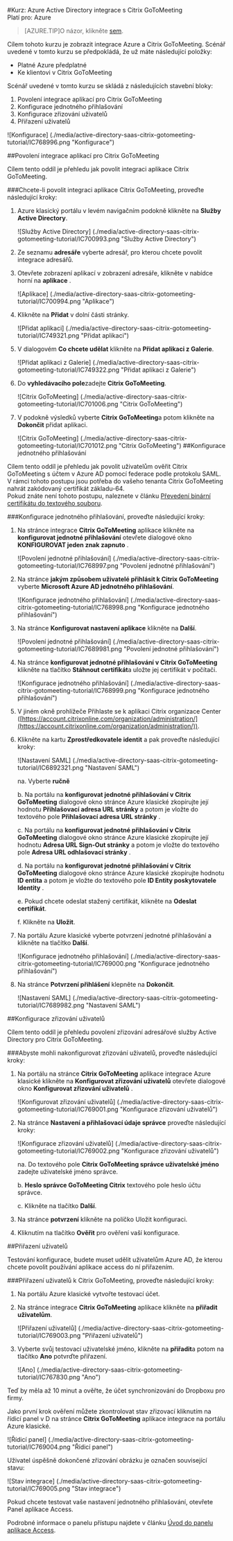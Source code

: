 <properties 
    pageTitle="Kurz: Azure Active Directory integrace s Citrix GoToMeeting | Microsoft Azure" 
    description="Naučte se používat Citrix GoToMeeting s Azure Active Directory povolit jednotné přihlašování, automatizované zřizování a další!." 
    services="active-directory" 
    authors="jeevansd"  
    documentationCenter="na" 
    manager="femila"/>

<tags 
    ms.service="active-directory" 
    ms.devlang="na" 
    ms.topic="article" 
    ms.tgt_pltfrm="na" 
    ms.workload="identity" 
    ms.date="08/16/2016" 
    ms.author="jeedes" />

#<a name="tutorial-azure-active-directory-integration-with-citrix-gotomeeting"></a>Kurz: Azure Active Directory integrace s Citrix GoToMeeting  
Platí pro: Azure

>[AZURE.TIP]O názor, klikněte [sem](http://go.microsoft.com/fwlink/?LinkId=522412).

Cílem tohoto kurzu je zobrazit integrace Azure a Citrix GoToMeeting. Scénář uvedené v tomto kurzu se předpokládá, že už máte následující položky:

-   Platné Azure předplatné
-   Ke klientovi v Citrix GoToMeeting

Scénář uvedené v tomto kurzu se skládá z následujících stavební bloky:

1.  Povolení integrace aplikací pro Citrix GoToMeeting
2.  Konfigurace jednotného přihlašování
3.  Konfigurace zřizování uživatelů
4.  Přiřazení uživatelů

![Konfigurace] (./media/active-directory-saas-citrix-gotomeeting-tutorial/IC768996.png "Konfigurace")



##<a name="enabling-the-application-integration-for-citrix-gotomeeting"></a>Povolení integrace aplikací pro Citrix GoToMeeting

Cílem tento oddíl je přehledu jak povolit integraci aplikace Citrix GoToMeeting.

###<a name="to-enable-the-application-integration-for-citrix-gotomeeting-perform-the-following-steps"></a>Chcete-li povolit integraci aplikace Citrix GoToMeeting, proveďte následující kroky:

1.  Azure klasický portálu v levém navigačním podokně klikněte na **Služby Active Directory**.

    ![Služby Active Directory] (./media/active-directory-saas-citrix-gotomeeting-tutorial/IC700993.png "Služby Active Directory")

2.  Ze seznamu **adresáře** vyberte adresář, pro kterou chcete povolit integrace adresářů.

3.  Otevřete zobrazení aplikací v zobrazení adresáře, klikněte v nabídce horní na **aplikace** .

    ![Aplikace] (./media/active-directory-saas-citrix-gotomeeting-tutorial/IC700994.png "Aplikace")

4.  Klikněte na **Přidat** v dolní části stránky.

    ![Přidat aplikaci] (./media/active-directory-saas-citrix-gotomeeting-tutorial/IC749321.png "Přidat aplikaci")

5.  V dialogovém **Co chcete udělat** klikněte na **Přidat aplikaci z Galerie**.

    ![Přidat aplikaci z Galerie] (./media/active-directory-saas-citrix-gotomeeting-tutorial/IC749322.png "Přidat aplikaci z Galerie")

6.  Do **vyhledávacího pole**zadejte **Citrix GoToMeeting**.

    ![Citrix GoToMeeting] (./media/active-directory-saas-citrix-gotomeeting-tutorial/IC701006.png "Citrix GoToMeeting")

7.  V podokně výsledků vyberte **Citrix GoToMeeting**a potom klikněte na **Dokončit** přidat aplikaci.

    ![Citrix GoToMeeting] (./media/active-directory-saas-citrix-gotomeeting-tutorial/IC701012.png "Citrix GoToMeeting")
##<a name="configuring-single-sign-on"></a>Konfigurace jednotného přihlašování

Cílem tento oddíl je přehledu jak povolit uživatelům ověřit Citrix GoToMeeting s účtem v Azure AD pomocí federace podle protokolu SAML.  
V rámci tohoto postupu jsou potřeba do vašeho tenanta Citrix GoToMeeting nahrát zakódovaný certifikát základu-64.  
Pokud znáte není tohoto postupu, naleznete v článku [Převedení binární certifikátu do textového souboru](http://youtu.be/PlgrzUZ-Y1o).

###<a name="to-configure-single-sign-on-perform-the-following-steps"></a>Konfigurace jednotného přihlašování, proveďte následující kroky:

1.  Na stránce integrace **Citrix GoToMeeting** aplikace klikněte na **konfigurovat jednotné přihlašování** otevřete dialogové okno **KONFIGUROVAT jeden znak zapnuto** .

    ![Povolení jednotné přihlašování] (./media/active-directory-saas-citrix-gotomeeting-tutorial/IC768997.png "Povolení jednotné přihlašování")

2.  Na stránce **jakým způsobem uživatelé přihlásit k Citrix GoToMeeting** vyberte **Microsoft Azure AD jednotného přihlašování**.

    ![Konfigurace jednotného přihlašování] (./media/active-directory-saas-citrix-gotomeeting-tutorial/IC768998.png "Konfigurace jednotného přihlašování")


3. Na stránce **Konfigurovat nastavení aplikace** klikněte na **Další**. 

    ![Povolení jednotné přihlašování] (./media/active-directory-saas-citrix-gotomeeting-tutorial/IC7689981.png "Povolení jednotné přihlašování")

4.  Na stránce **konfigurovat jednotné přihlašování v Citrix GoToMeeting** klikněte na tlačítko **Stáhnout certifikát**a uložte jej certifikát v počítači.

    ![Konfigurace jednotného přihlašování] (./media/active-directory-saas-citrix-gotomeeting-tutorial/IC768999.png "Konfigurace jednotného přihlašování")

5.  V jiném okně prohlížeče Přihlaste se k aplikaci Citrix organizace Center ([https://account.citrixonline.com/organization/administration/](https://account.citrixonline.com/organization/administration/)).

6. Klikněte na kartu **Zprostředkovatele identit** a pak proveďte následující kroky:  

    ![Nastavení SAML] (./media/active-directory-saas-citrix-gotomeeting-tutorial/IC6892321.png "Nastavení SAML")

    na. Vyberte **ručně**

    
    b. Na portálu na **konfigurovat jednotné přihlašování v Citrix GoToMeeting** dialogové okno stránce Azure klasické zkopírujte její hodnotu **Přihlašovací adresa URL stránky** a potom je vložte do textového pole **Přihlašovací adresa URL stránky** . 

    
    c. Na portálu na **konfigurovat jednotné přihlašování v Citrix GoToMeeting** dialogové okno stránce Azure klasické zkopírujte její hodnotu **Adresa URL Sign-Out stránky** a potom je vložte do textového pole **Adresa URL odhlašovací stránky** .

    
    d. Na portálu na **konfigurovat jednotné přihlašování v Citrix GoToMeeting** dialogové okno stránce Azure klasické zkopírujte hodnotu **ID entita** a potom je vložte do textového pole **ID Entity poskytovatele Identity** .

   
    e. Pokud chcete odeslat stažený certifikát, klikněte na **Odeslat certifikát**.

    
    f. Klikněte na **Uložit**.

6.  Na portálu Azure klasické vyberte potvrzení jednotné přihlašování a klikněte na tlačítko **Další**.

    ![Konfigurace jednotného přihlašování] (./media/active-directory-saas-citrix-gotomeeting-tutorial/IC769000.png "Konfigurace jednotného přihlašování")


7. Na stránce **Potvrzení přihlášení** klepněte na **Dokončit**.

    ![Nastavení SAML] (./media/active-directory-saas-citrix-gotomeeting-tutorial/IC7689982.png "Nastavení SAML")





##<a name="configuring-user-provisioning"></a>Konfigurace zřizování uživatelů

Cílem tento oddíl je přehledu povolení zřizování adresářové služby Active Directory pro Citrix GoToMeeting.

###<a name="to-configure-user-provisioning-perform-the-following-steps"></a>Abyste mohli nakonfigurovat zřizování uživatelů, proveďte následující kroky:

1.  Na portálu na stránce **Citrix GoToMeeting** aplikace integrace Azure klasické klikněte na **Konfigurovat zřizování uživatelů** otevřete dialogové okno **Konfigurovat zřizování uživatelů** .

    ![Konfigurovat zřizování uživatelů] (./media/active-directory-saas-citrix-gotomeeting-tutorial/IC769001.png "Konfigurace zřizování uživatelů")

2.  Na stránce **Nastavení a přihlašovací údaje správce** proveďte následující kroky:

    ![Konfigurace zřizování uživatelů] (./media/active-directory-saas-citrix-gotomeeting-tutorial/IC769002.png "Konfigurace zřizování uživatelů")

    na. Do textového pole **Citrix GoToMeeting správce uživatelské jméno** zadejte uživatelské jméno správce.

    
    b. **Heslo správce GoToMeeting Citrix** textového pole heslo účtu správce.

    
    c. Klikněte na tlačítko **Další**.

3.  Na stránce **potvrzení** klikněte na políčko Uložit konfiguraci.

4.  Kliknutím na tlačítko **Ověřit** pro ověření vaší konfigurace.


##<a name="assigning-users"></a>Přiřazení uživatelů

Testování konfigurace, budete muset udělit uživatelům Azure AD, že kterou chcete povolit používání aplikace access do ní přiřazením.

###<a name="to-assign-users-to-citrix-gotomeeting-perform-the-following-steps"></a>Přiřazení uživatelů k Citrix GoToMeeting, proveďte následující kroky:

1.  Na portálu Azure klasické vytvořte testovací účet.

2.  Na stránce integrace **Citrix GoToMeeting** aplikace klikněte na **přiřadit uživatelům**.

    ![Přiřazení uživatelů] (./media/active-directory-saas-citrix-gotomeeting-tutorial/IC769003.png "Přiřazení uživatelů")

3.  Vyberte svůj testovací uživatelské jméno, klikněte na **přiřadit**a potom na tlačítko **Ano** potvrďte přiřazení.

    ![Ano] (./media/active-directory-saas-citrix-gotomeeting-tutorial/IC767830.png "Ano")

Teď by měla až 10 minut a ověřte, že účet synchronizování do Dropboxu pro firmy.

Jako první krok ověření můžete zkontrolovat stav zřizovací kliknutím na řídicí panel v D na stránce **Citrix GoToMeeting** aplikace integrace na portálu Azure klasické.

![Řídicí panel] (./media/active-directory-saas-citrix-gotomeeting-tutorial/IC769004.png "Řídicí panel")

Uživatel úspěšně dokončené zřizování obrázku je označen související stavu:

![Stav integrace] (./media/active-directory-saas-citrix-gotomeeting-tutorial/IC769005.png "Stav integrace")

Pokud chcete testovat vaše nastavení jednotného přihlašování, otevřete Panel aplikace Access.

Podrobné informace o panelu přístupu najdete v článku [Úvod do panelu aplikace Access](https://msdn.microsoft.com/library/dn308586).
